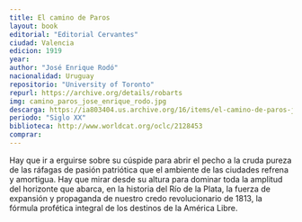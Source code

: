 ```yaml
---
title: El camino de Paros
layout: book
editorial: "Editorial Cervantes"
ciudad: Valencia
edicion: 1919
year: 
author: "José Enrique Rodó"
nacionalidad: Uruguay
repositorio: "University of Toronto"
repurl: https://archive.org/details/robarts
img: camino_paros_jose_enrique_rodo.jpg
descarga: https://ia803404.us.archive.org/16/items/el-camino-de-paros-jose-enrique-rodo/El%20camino%20de%20Paros%20-%20Jos%C3%A9%20Enrique%20Rod%C3%B3.pdf
periodo: "Siglo XX"
biblioteca: http://www.worldcat.org/oclc/2128453
comprar: 
---
```

 

Hay que ir a erguirse sobre su cúspide para abrir el pecho a la cruda pureza de las ráfagas de pasión patriótica que el ambiente de las ciudades refrena y amortigua. Hay que mirar desde su altura para dominar toda la amplitud del horizonte que abarca, en la historia del Río de la Plata, la fuerza de expansión y propaganda de nuestro credo revolucionario de 1813, la fórmula profética integral de los destinos de la América Libre.
